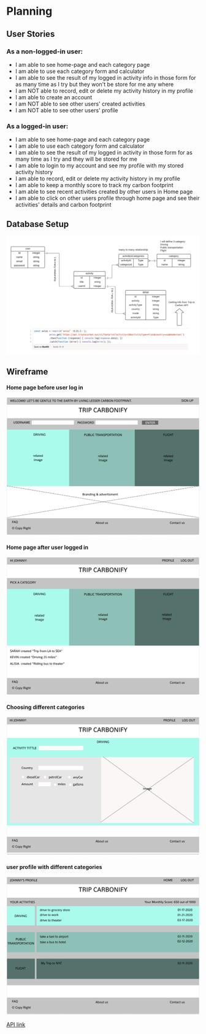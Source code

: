 # Planning
## User Stories

### As a non-logged-in user:

- I am able to see home-page and each category page
- I am able to use each category form and calculator
- I am able to see the result of my logged in activity info in those form for as many time as I try but they won't be store for me any where
- I am NOT able to record, edit or delete my activity history in my profile
- I am able to create an account
- I am NOT able to see other users' created activities
- I am NOT able to see other users' profile

### As a logged-in user:

- I am able to see home-page and each category page
- I am able to use each category form and calculator
- I am able to see the result of my logged in activity in those form for as many time as I try and they will be stored for me
- I am able to login to my account and see my profile with my stored activity history
- I am able to record, edit or delete my activity history in my profile
- I am able to keep a monthly score to track my carbon footprint
- I am able to see recent activities created by other users in Home page
- I am able to click on other users profile through home page and see their activities' details and carbon footprint

## Database Setup
![Image-5](./assets/diagram.jpeg)


## Wireframe

#### Home page before user log in
![Image-1](./assets/desktop1.png)

#### Home page after user logged in
![Image-2](./assets/desktop2.png)

#### Choosing different categories
![Image-3](./assets/desktop3.png)

#### user profile with different categories
![Image-4](./assets/desktop4.png)


[API link](https://triptocarbon.com/)